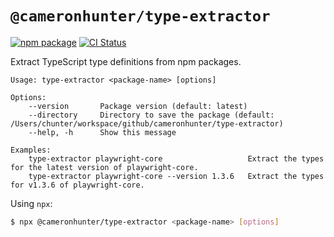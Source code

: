 # `@cameronhunter/type-extractor`

[![npm package](https://img.shields.io/npm/v/%40cameronhunter/type-extractor)](https://www.npmjs.com/package/@cameronhunter/type-extractor)
[![CI Status](https://github.com/cameronhunter/type-extractor/actions/workflows/CI.yml/badge.svg)](https://github.com/cameronhunter/type-extractor/actions/workflows/CI.yml)

Extract TypeScript type definitions from npm packages.

```plain
Usage: type-extractor <package-name> [options]

Options:
    --version       Package version (default: latest)
    --directory     Directory to save the package (default: /Users/chunter/workspace/github/cameronhunter/type-extractor)
    --help, -h      Show this message

Examples:
    type-extractor playwright-core                   Extract the types for the latest version of playwright-core.
    type-extractor playwright-core --version 1.3.6   Extract the types for v1.3.6 of playwright-core.
```

Using `npx`:

```sh
$ npx @cameronhunter/type-extractor <package-name> [options]
```
